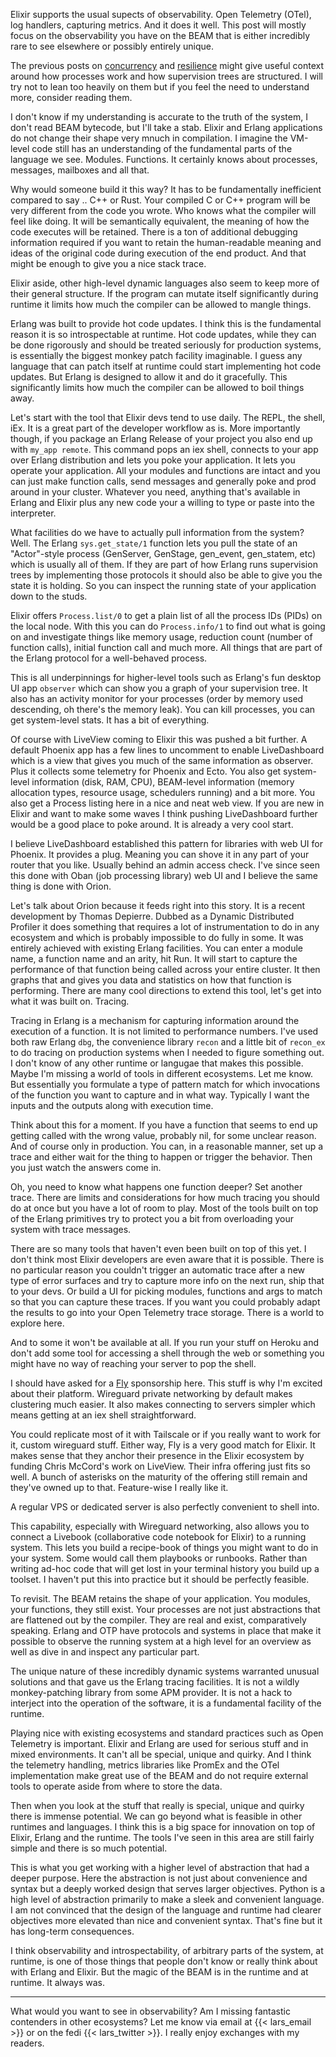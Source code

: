 Elixir supports the usual supects of observability. Open Telemetry (OTel), log handlers, capturing metrics. And it does it well. This post will mostly focus on the observability you have on the BEAM that is either incredibly rare to see elsewhere or possibly entirely unique.

The previous posts on [concurrency](/unpacking-elixir-concurrency.html) and [resilience](/unpacking-elixir-resilience.html) might give useful context around how processes work and how supervision trees are structured. I will try not to lean too heavily on them but if you feel the need to understand more, consider reading them.

I don't know if my understanding is accurate to the truth of the system, I don't read BEAM bytecode, but I'll take a stab. Elixir and Erlang applications do not change their shape very mnuch in compilation. I imagine the VM-level code still has an understanding of the fundamental parts of the language we see. Modules. Functions. It certainly knows about processes, messages, mailboxes and all that.

Why would someone build it this way? It has to be fundamentally inefficient compared to say .. C++ or Rust. Your compiled C or C++ program will be very different from the code you wrote. Who knows what the compiler will feel like doing. It will be semantically equivalent, the meaning of how the code executes will be retained. There is a ton of additional debugging information required if you want to retain the human-readable meaning and ideas of the original code during execution of the end product. And that might be enough to give you a nice stack trace.

Elixir aside, other high-level dynamic languages also seem to keep more of their general structure. If the program can mutate itself significantly during runtime it limits how much the compiler can be allowed to mangle things.

Erlang was built to provide hot code updates. I think this is the fundamental reason it is so introspectable at runtime. Hot code updates, while they can be done rigorously and should be treated seriously for production systems, is essentially the biggest monkey patch facility imaginable. I guess any language that can patch itself at runtime could start implementing hot code updates. But Erlang is designed to allow it and do it gracefully. This significantly limits how much the compiler can be allowed to boil things away.

Let's start with the tool that Elixir devs tend to use daily. The REPL, the shell, iEx. It is a great part of the developer workflow as is. More importantly though, if you package an Erlang Release of your project you also end up with `my_app remote`. This command pops an iex shell, connects to your app over Erlang distribution and lets you poke your application. It lets you operate your application. All your modules and functions are intact and you can just make function calls, send messages and generally poke and prod around in your cluster. Whatever you need, anything that's available in Erlang and Elixir plus any new code your a willing to type or paste into the interpreter.

What facilities do we have to actually pull information from the system? Well. The Erlang `sys.get_state/1` function lets you pull the state of an "Actor"-style process (GenServer, GenStage, gen_event, gen_statem, etc) which is usually all of them. If they are part of how Erlang runs supervision trees by implementing those protocols it should also be able to give you the state it is holding. So you can inspect the running state of your application down to the studs.

Elixir offers `Process.list/0` to get a plain list of all the process IDs (PIDs) on the local node. With this you can do `Process.info/1` to find out what is going on and investigate things like memory usage, reduction count (number of function calls), initial function call and much more. All things that are part of the Erlang protocol for a well-behaved process.

This is all underpinnings for higher-level tools such as Erlang's fun desktop UI app `observer` which can show you a graph of your supervision tree. It also has an activity monitor for your processes (order by memory used descending, oh there's the memory leak). You can kill processes, you can get system-level stats. It has a bit of everything.

Of course with LiveView coming to Elixir this was pushed a bit further. A default Phoenix app has a few lines to uncomment to enable LiveDashboard which is a view that gives you much of the same information as observer. Plus it collects some telemetry for Phoenix and Ecto. You also get system-level information (disk, RAM, CPU), BEAM-level information (memory allocation types, resource usage, schedulers running) and a bit more. You also get a Process listing here in a nice and neat web view. If you are new in Elixir and want to make some waves I think pushing LiveDashboard further would be a good place to poke around. It is already a very cool start.

I believe LiveDashboard established this pattern for libraries with web UI for Phoenix. It provides a plug. Meaning you can shove it in any part of your router that you like. Usually behind an admin access check. I've since seen this done with Oban (job processing library) web UI and I believe the same thing is done with Orion.

Let's talk about Orion because it feeds right into this story. It is a recent development by Thomas Depierre. Dubbed as a Dynamic Distributed Profiler it does something that requires a lot of instrumentation to do in any ecosystem and which is probably impossible to do fully in some. It was entirely achieved with existing Erlang facilities. You can enter a module name, a function name and an arity, hit Run. It will start to capture the performance of that function being called across your entire cluster. It then graphs that and gives you data and statistics on how that function is performing. There are many cool directions to extend this tool, let's get into what it was built on. Tracing.

Tracing in Erlang is a mechanism for capturing information around the execution of a function. It is not limited to performance numbers. I've used both raw Erlang `dbg`, the convenience library `recon` and a little bit of `recon_ex` to do tracing on production systems when I needed to figure something out. I don't know of any other runtime or langugae that makes this possible. Maybe I'm missing a world of tools in different ecosystems. Let me know. But essentially you formulate a type of pattern match for which invocations of the function you want to capture and in what way. Typically I want the inputs and the outputs along with execution time.

Think about this for a moment. If you have a function that seems to end up getting called with the wrong value, probably nil, for some unclear reason. And of course only in production. You can, in a reasonable manner, set up a trace and either wait for the thing to happen or trigger the behavior. Then you just watch the answers come in.

Oh, you need to know what happens one function deeper? Set another trace. There are limits and considerations for how much tracing you should do at once but you have a lot of room to play. Most of the tools built on top of the Erlang primitives try to protect you a bit from overloading your system with trace messages.

There are so many tools that haven't even been built on top of this yet. I don't think most Elixir developers are even aware that it is possible. There is no particular reason you couldn't trigger an automatic trace after a new type of error surfaces and try to capture more info on the next run, ship that to your devs. Or build a UI for picking modules, functions and args to match so that you can capture these traces. If you want you could probably adapt the results to go into your Open Telemetry trace storage. There is a world to explore here.

And to some it won't be available at all. If you run your stuff on Heroku and don't add some tool for accessing a shell through the web or something you might have no way of reaching your server to pop the shell.

I should have asked for a [Fly](https://fly.io) sponsorship here. This stuff is why I'm excited about their platform. Wireguard private networking by default makes clustering much easier. It also makes connecting to servers simpler which means getting at an iex shell straightforward.

You could replicate most of it with Tailscale or if you really want to work for it, custom wireguard stuff. Either way, Fly is a very good match for Elixir. It makes sense that they anchor their presence in the Elixir ecosystem by funding Chris McCord's work on LiveView. Their infra offering just fits so well. A bunch of asterisks on the maturity of the offering still remain and they've owned up to that. Feature-wise I really like it.

A regular VPS or dedicated server is also perfectly convenient to shell into.

This capability, especially with Wireguard networking, also allows you to connect a Livebook (collaborative code notebook for Elixir) to a running system. This lets you build a recipe-book of things you might want to do in your system. Some would call them playbooks or runbooks. Rather than writing ad-hoc code that will get lost in your terminal history you build up a toolset. I haven't put this into practice but it should be perfectly feasible.

To revisit. The BEAM retains the shape of your application. You modules, your functions, they still exist. Your processes are not just abstractions that are flattened out by the compiler. They are real and exist, comparatively speaking. Erlang and OTP have protocols and systems in place that make it possible to observe the running system at a high level for an overview as well as dive in and inspect any particular part.

The unique nature of these incredibly dynamic systems warranted unusual solutions and that gave us the Erlang tracing facilities. It is not a wildly monkey-patching library from some APM provider. It is not a hack to interject into the operation of the software, it is a fundamental facility of the runtime.

Playing nice with existing ecosystems and standard practices such as Open Telemetry is important. Elixir and Erlang are used for serious stuff and in mixed environments. It can't all be special, unique and quirky. And I think the telemetry handling, metrics libraries like PromEx and the OTel implementation make great use of the BEAM and do not require external tools to operate aside from where to store the data.

Then when you look at the stuff that really is special, unique and quirky there is immense potential. We can go beyond what is feasible in other runtimes and languages. I think this is a big space for innovation on top of Elixir, Erlang and the runtime. The tools I've seen in this area are still fairly simple and there is so much potential.

This is what you get working with a higher level of abstraction that had a deeper purpose. Here the abstraction is not just about convenience and syntax but a deeply worked design that serves larger objectives. Python is a high level of abstraction primarily to make a sleek and convenient language. I am not convinced that the design of the language and runtime had clearer objectives more elevated than nice and convenient syntax. That's fine but it has long-term consequences.

I think observability and introspectability, of arbitrary parts of the system, at runtime, is one of those things that people don't know or really think about with Erlang and Elixir. But the magic of the BEAM is in the runtime and at runtime. It always was.

---

What would you want to see in observability? Am I missing fantastic contenders in other ecosystems? Let me know via email at {{< lars_email >}} or on the fedi {{< lars_twitter >}}. I really enjoy exchanges with my readers.